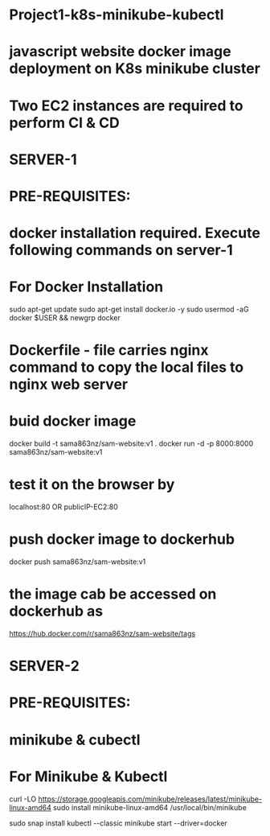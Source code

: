 # Project1-k8s-minikube-kubectl
# javascript website docker image deployment on K8s minikube cluster

# Two EC2 instances are required to perform CI & CD


# SERVER-1
# PRE-REQUISITES:
# docker installation required. Execute following commands on server-1
# For Docker Installation
sudo apt-get update
sudo apt-get install docker.io -y
sudo usermod -aG docker $USER && newgrp docker

# Dockerfile - file carries nginx command to copy the local files to nginx web server

# buid docker image
docker build -t sama863nz/sam-website:v1 .
docker run -d -p 8000:8000 sama863nz/sam-website:v1
# test it on the browser by
localhost:80 
OR 
publicIP-EC2:80

# push docker image to dockerhub
docker push sama863nz/sam-website:v1

# the image cab be accessed on dockerhub as
https://hub.docker.com/r/sama863nz/sam-website/tags



# SERVER-2
# PRE-REQUISITES:
# minikube & cubectl

# For Minikube & Kubectl
curl -LO https://storage.googleapis.com/minikube/releases/latest/minikube-linux-amd64
sudo install minikube-linux-amd64 /usr/local/bin/minikube 

sudo snap install kubectl --classic
minikube start --driver=docker

